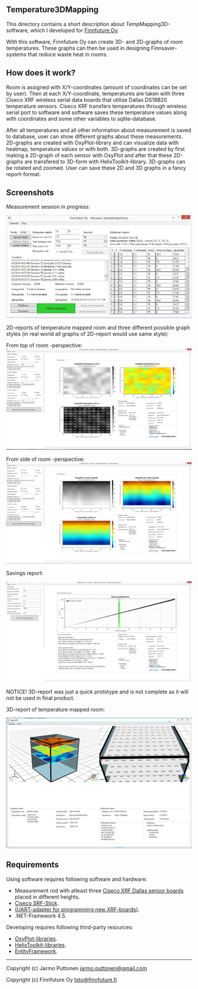 Temperature3DMapping
------
This directory contains a short description about TempMapping3D-software, which I developed for [Finnfuture Oy](http://finnfuture.fi/jarjestelmat/3d-lampotilakartoitus/).

With this software, Finnfuture Oy can create 3D- and 2D-graphs of room temperatures. These graphs can then be used in designing Finnsaver-systems that reduce waste heat in rooms.

How does it work?
-------------
Room is assigned with X/Y-coordinates (amount of coordinates can be set by user). Then at each X/Y-coordinate, temperatures are taken with three Ciseco XRF wireless serial data boards that utilize Dallas DS18B20 temperature sensors. Ciseco XRF transfers temperatures through wireless serial port to software and software saves these temperature values along with coordinates and some other variables to sqlite-database.

After all temperatures and all other information about measurement is saved to database, user can show different graphs about these measurements. 2D-graphs are created with OxyPlot-library and can visualize data with heatmap, temperature values or with both. 3D-graphs are created by first making a 2D-graph of each sensor with OxyPlot and after that these 2D-graphs are transfered to 3D-form with HelixToolkit-library. 3D-graphs can be rotated and zoomed. User can save these 2D and 3D graphs in a fancy report-format.

Screenshots
-------

Measurement session in progress:

![picture](./images/measurement_in_progress.JPG?raw=true)

2D-reports of temperature mapped room and three different possible graph styles (in real world all graphs of 2D-report would use same style):


From top of room -perspective:
![picture](./images/2D_report.JPG?raw=true)   

From side of room -perspective:
![picture](./images/2D_report_from_side.JPG?raw=true)

Savings report:

![picture](./images/SavingsReport.JPG?raw=true)

NOTICE! 3D-report was just a quick prototype and is not complete as it will not be used in final product.

3D-report of temperature mapped room:

![picture](./images/3D_report.JPG?raw=true)  

Requirements
-----------

Using software requires following software and hardware: 

  - Measurement rod with atleast three [Ciseco XRF Dallas sensor boards](http://shop.ciseco.co.uk/temperature-xrf-development-sensor-dallas-ds18b20/) placed in different heights.
  - [Ciseco SRF-Stick](http://shop.ciseco.co.uk/srf-stick-868-915-mhz-easy-to-use-usb-radio/).
  - [(UART-adapter for programming new XRF-boards)](https://www.sparkfun.com/products/11812).
  - .NET-Framework 4.5.

Developing requires following third-party resources:

  - [OxyPlot-libraries](https://oxyplot.codeplex.com/).
  - [HelixToolkit-libraries](https://helixtoolkit.codeplex.com/).
  - [EntityFramework](http://msdn.microsoft.com/fi-fi/data/ef.aspx).

-------------------------------------------------------------------------------
Copyright (c) Jarmo Puttonen <jarmo.puttonen@gmail.com>

Copyright (c) Finnfuture Oy <tsto@finnfuture.fi>
